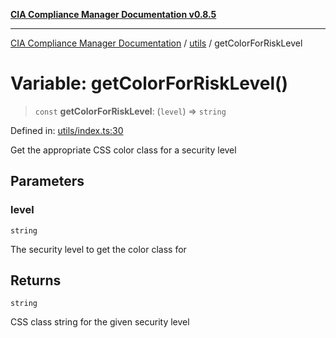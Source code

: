 [**CIA Compliance Manager Documentation v0.8.5**](../../README.md)

***

[CIA Compliance Manager Documentation](../../modules.md) / [utils](../README.md) / getColorForRiskLevel

# Variable: getColorForRiskLevel()

> `const` **getColorForRiskLevel**: (`level`) => `string`

Defined in: [utils/index.ts:30](https://github.com/Hack23/cia-compliance-manager/blob/b7c3bc9644fb5b9d82b5b184ba290206da25104b/src/utils/index.ts#L30)

Get the appropriate CSS color class for a security level

## Parameters

### level

`string`

The security level to get the color class for

## Returns

`string`

CSS class string for the given security level
